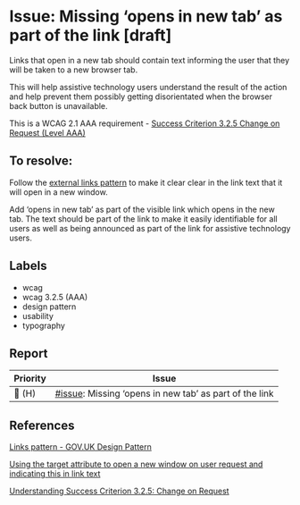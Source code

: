 # Issue:  Missing ‘opens in new tab’ as part of the link [draft]

Links that open in a new tab should contain text informing the user that they will be taken to a new browser tab. 

This will help assistive technology users understand the result of the action and help prevent them possibly getting disorientated when the browser back button is unavailable.

This is a WCAG 2.1 AAA requirement - [Success Criterion 3.2.5 Change on Request (Level AAA)](https://www.w3.org/WAI/WCAG21/Understanding/change-on-request)

## To resolve:

Follow the [external links pattern](https://design-system.service.gov.uk/styles/typography/#opening-links-in-a-new-tab) to make it clear clear in the link text that it will open in a new window.

Add ‘opens in new tab’ as part of the visible link which opens in the new tab. The text should be part of the link to make it easily identifiable for all users as well as being announced as part of the link for assistive technology users.

## Labels

* wcag
* wcag 3.2.5 (AAA)
* design pattern
* usability
* typography


## Report

| Priority | Issue |
| -------- | ----- |
| 🔴 (H)   | [#issue](): Missing ‘opens in new tab’ as part of the link |

## References

[Links pattern - GOV.UK Design Pattern](https://design-system.service.gov.uk/styles/typography/#links)

[Using the target attribute to open a new window on user request and indicating this in link text](https://www.w3.org/WAI/WCAG21/Techniques/html/H83)

[Understanding Success Criterion 3.2.5: Change on Request](https://www.w3.org/WAI/WCAG21/Understanding/change-on-request)

